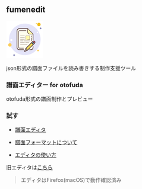 ## fumenedit

![ICON](./icon.png)

json形式の譜面ファイルを読み書きする制作支援ツール

### 譜面エディター for otofuda

otofuda形式の譜面制作とプレビュー

### 試す

- [譜面エディタ](https://mtsgi.github.io/fumenedit/editor.html)

- [譜面フォーマットについて](https://github.com/mtsgi/fumenedit/blob/master/format.md)

- [エディタの使い方](https://github.com/mtsgi/fumenedit/blob/master/usage.md)

旧エディタは[こちら](https://mtsgi.github.io/fumenedit/noteseditor.html)

> エディタはFirefox(macOS)で動作確認済み
